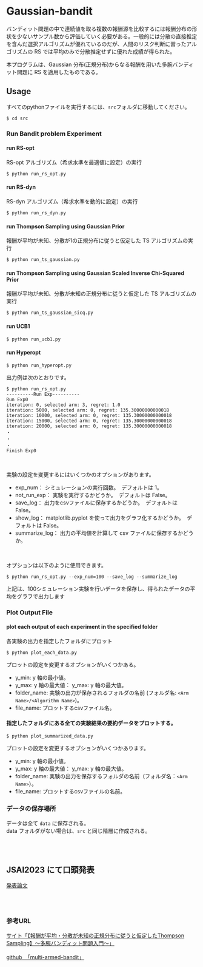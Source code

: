 # Gaussian-bandit

バンディット問題の中で連続値を取る複数の報酬源を比較するには報酬分布の形状を少ないサンプル数から評価していく必要がある。一般的には分散の直接推定を含んだ選択アルゴリズムが優れているのだが、人間のリスク判断に習ったアルゴリズムの RS では平均のみで分散推定せずに優れた成績が得られた。

本プログラムは、Gaussian 分布(正規分布)からなる報酬を用いた多腕バンディット問題に RS を適用したものである。　
<br>

## Usage

すべてのpythonファイルを実行するには、`src`フォルダに移動してください。

```
$ cd src
```

### Run Bandit problem Experiment


#### run RS-opt

RS-opt アルゴリズム（希求水準を最適値に設定）の実行

```
$ python run_rs_opt.py
```

#### run RS-dyn

RS-dyn アルゴリズム（希求水準を動的に設定）の実行

```
$ python run_rs_dyn.py
```

#### run Thompson Sampling using Gaussian Prior

報酬が平均が未知、分散が1の正規分布に従うと仮定した TS アルゴリズムの実行

```
$ python run_ts_gaussian.py
```

#### run Thompson Sampling using Gaussian Scaled Inverse Chi-Squared Prior

報酬が平均が未知、分散が未知の正規分布に従うと仮定した TS アルゴリズムの実行

```
$ python run_ts_gaussian_sicq.py
```

#### run UCB1

```
$ python run_ucb1.py
```

#### run Hyperopt

```
$ python run_hyperopt.py
```

出力例は次のとおりです。

```
$ python run_rs_opt.py
----------Run Exp----------
Run Exp0
iteration: 0, selected arm: 3, regret: 1.0
iteration: 5000, selected arm: 0, regret: 135.30000000000018
iteration: 10000, selected arm: 0, regret: 135.30000000000018
iteration: 15000, selected arm: 0, regret: 135.30000000000018
iteration: 20000, selected arm: 0, regret: 135.30000000000018
・
・
・
Finish Exp0
```
<br>

実験の設定を変更するにはいくつかのオプションがあります。

* exp_num： シミュレーションの実行回数。　デフォルトは 1。
* not_run_exp： 実験を実行するかどうか。　デフォルトは False。
* save_log： 出力をcsvファイルに保存するかどうか。　デフォルトは False。
* show_log： matplotlib.pyplot を使って出力をグラフ化するかどうか。　デフォルトは False。
* summarize_log： 出力の平均値を計算して csv ファイルに保存するかどうか。
  
<br>

オプションは以下のように使用できます。

```
$ python run_rs_opt.py --exp_num=100 --save_log --summarize_log
```
上記は、100シミュレーション実験を行いデータを保存し、得られたデータの平均をグラフで出力します

### Plot Output File
#### plot each output of each experiment in the specified folder

各実験の出力を指定したフォルダにプロット

```
$ python plot_each_data.py
```

プロットの設定を変更するオプションがいくつかある。

* y_min: y 軸の最小値。
* y_max: y 軸の最大値： y_max: y 軸の最大値。
* folder_name: 実験の出力が保存されるフォルダの名前 (フォルダ名: `<Arm Name>/<Algorithm Name>`)。
* file_name: プロットするcsvファイル名。

#### 指定したフォルダにある全ての実験結果の要約データをプロットする。

```
$ python plot_summarized_data.py
```

プロットの設定を変更するオプションがいくつかあります。

* y_min: y 軸の最小値。
* y_max: y 軸の最大値： y_max: y 軸の最大値。
* folder_name: 実験の出力を保存するフォルダの名前（フォルダ名：`<Arm Name>`）。
* file_name: プロットするcsvファイルの名前。

### データの保存場所

データは全て `data` に保存される。<br>
data フォルダがない場合は、`src` と同じ階層に作成される。 

<br><br>
## JSAI2023 にて口頭発表

[発表論文](https://drive.google.com/file/d/1v3ExVtRfidsZ-ITpQux5O9aSbvl38vgF/view?usp=drive_link)


<br><br>

### 参考URL

[サイト「【報酬が平均・分散が未知の正規分布に従うと仮定したThompson Sampling】〜多腕バンディット問題入門〜」](https://cafeunder.github.io/rosenblock-chainers-blog/2018/03/06/introduction-bandit.html)<br><br>
[github　「multi-armed-bandit」](https://github.com/bakanaouji/multi-armed-bandit)<br>
